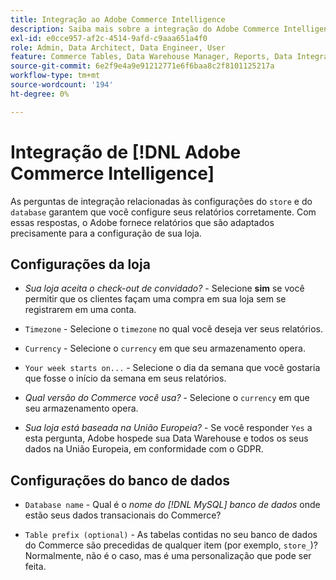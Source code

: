 ```yaml
---
title: Integração ao Adobe Commerce Intelligence
description: Saiba mais sobre a integração do Adobe Commerce Intelligence.
exl-id: e0cce957-af2c-4514-9afd-c9aaa651a4f0
role: Admin, Data Architect, Data Engineer, User
feature: Commerce Tables, Data Warehouse Manager, Reports, Data Integration
source-git-commit: 6e2f9e4a9e91212771e6f6baa8c2f8101125217a
workflow-type: tm+mt
source-wordcount: '194'
ht-degree: 0%

---
```


# Integração de [!DNL Adobe Commerce Intelligence]

As perguntas de integração relacionadas às configurações do `store` e do `database` garantem que você configure seus relatórios corretamente. Com essas respostas, o Adobe fornece relatórios que são adaptados precisamente para a configuração de sua loja.

## Configurações da loja

- *Sua loja aceita o check-out de convidado?* - Selecione **sim** se você permitir que os clientes façam uma compra em sua loja sem se registrarem em uma conta.

- `Timezone` - Selecione o `timezone` no qual você deseja ver seus relatórios.

- `Currency` - Selecione o `currency` em que seu armazenamento opera.

- `Your week starts on...` - Selecione o dia da semana que você gostaria que fosse o início da semana em seus relatórios.

- *Qual versão do Commerce você usa?* - Selecione o `currency` em que seu armazenamento opera.

- *Sua loja está baseada na União Europeia?* - Se você responder `Yes` a esta pergunta, Adobe hospede sua Data Warehouse e todos os seus dados na União Europeia, em conformidade com o GDPR.

## Configurações do banco de dados

- `Database name` - Qual é o *nome do [!DNL MySQL] banco de dados* onde estão seus dados transacionais do Commerce?

- `Table prefix (optional)` - As tabelas contidas no seu banco de dados do Commerce são precedidas de qualquer item (por exemplo, `store_`)? Normalmente, não é o caso, mas é uma personalização que pode ser feita.
